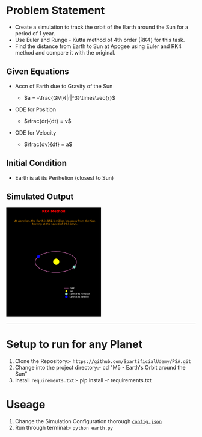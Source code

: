 # Problem Statement

* Create a simulation to track the orbit of the Earth around the Sun for a period of 1 year.
* Use Euler and Runge - Kutta method of 4th order (RK4) for this task.
* Find the distance from Earth to Sun at Apogee using Euler and RK4 method and compare it with the original.

## Given Equations

* Accn of Earth due to Gravity of the Sun 
    * $a = -\frac{GM}{|r|^3}\times\vec{r}$

* ODE for Position
    * $\frac{dr}{dt} = v$ 

* ODE for Velocity
   * $\frac{dv}{dt} = a$

## Initial Condition
* Earth is at its Perihelion (closest to Sun)

## Simulated Output
<img src="earth_orbit.png" alt="Orbit of the Earth" width=50%>

---

# Setup to run for any Planet
1. Clone the Repository:- `https://github.com/SpartificialUdemy/PSA.git`
2. Change into the project directory:- cd "M5 - Earth's Orbit around the Sun"
4. Install `requirements.txt`:- pip install -r requirements.txt

# Useage
1. Change the Simulation Configuration thorough [`config.json`](https://github.com/SpartificialUdemy/PSA/blob/main/M5%20-%20Earth's%20Orbit%20around%20the%20Sun/config.json)
2. Run through terminal:- `python earth.py`

